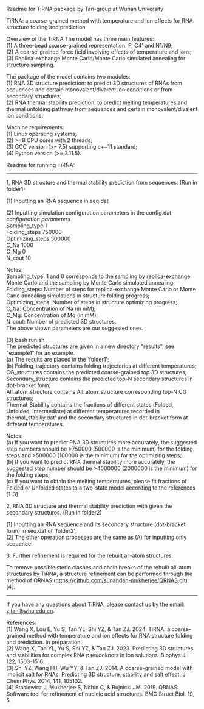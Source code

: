 
Readme for TiRNA package by Tan-group at Wuhan University

TiRNA: a coarse-grained method with temperature and ion effects for RNA structure folding and prediction 

Overview of the TiRNA
The model has three main features:  
(1) A three-bead coarse-grained representation: P, C4' and N1/N9;  
(2) A coarse-grained force field involving effects of temperature and ions;   
(3) Replica-exchange Monte Carlo/Monte Carlo simulated annealing for structure sampling.

The package of the model contains two modules:    
(1) RNA 3D structure prediction: to predict 3D structures of RNAs from sequences and certain monovalent/divalent ion conditions or from secondary structures;  
(2) RNA thermal stability prediction: to predict melting temperatures and thermal unfolding pathway from sequences and certain monovalent/divalent ion conditions.  

Machine requirements:  
(1) Linux operating systems;  
(2) >=8 CPU cores with 2 threads;  
(3) GCC version (>= 7.5) supporting c++11 standard;  
(4) Python version (>= 3.11.5).


Readme for running TiRNA: 
__________________________________________________________________

1, RNA 3D structure and thermal stability prediction from sequences.
(Run in folder1)
    
(1) Inputting an RNA sequence in seq.dat

(2) Inputting simulation configuration parameters in the config.dat  
*configuration parameters*  
Sampling_type 1  
Folding_steps 750000   	     
Optimizing_steps 500000       
C_Na 1000   	             
C_Mg 0			      
N_cout 10 
                   
Notes:  
Sampling_type: 1 and 0 corresponds to the sampling by replica-exchange Monte Carlo and the sampling by Monte Carlo simulated annealing;   
Folding_steps: Number of steps for replica-exchange Monte Carlo or Monte Carlo annealing simulations in structure folding progress;  
Optimizing_steps: Number of steps in structure optimizing progress;  
C_Na: Concentration of Na (in mM);  
C_Mg: Concentration of Mg (in mM);  
N_cout: Number of predicted 3D structures.  
The above shown parameters are our suggested ones.

(3) bash run.sh  
The predicted structures are given in a new directory "results", see "example1" for an example.  
(a) The results are placed in the 'folder1';   
(b) Folding_trajectory contains folding trajectories at different temperatures;  
        CG_structures contains the predicted coarse-grained top 3D structures;  
        Secondary_structure contains the predicted top-N secondary structures in dot-bracket form;  
        All_atom_structure contains All_atom_structure corresponding top-N CG structures;  
        Thermal_Stability contains the fractions of different states (Folded, Unfolded, Intermediate) at different temperatures recorded in thermal_stabiliy.dat' and the secondary structures in dot-bracket form at different temperatures.

Notes: 	  
(a) If you want to predict RNA 3D structures more accurately, the suggested step numbers should be >750000 (500000 is the minimum) for the folding steps and >500000 (100000 is the minimum) for the optimizing steps;  
(b) If you want to predict RNA thermal stability more accurately, the suggested step number should be >4000000 (2000000 is the minimum) for the folding steps;   
(c) If you want to obtain the melting temperatures, please fit fractions of Folded or Unfolded states to a two-state model according to the references [1-3]. 



2, RNA 3D structure and thermal stability prediction with given the secondary structures.
(Run in folder2)
  
  (1) Inputting an RNA sequence and its secondary structure (dot-bracket form) in seq.dat of 'folder2';  
  (2) The other operation processes are the same as (A) for inputting only sequence.


3, Further refinement is required for the rebuilt all-atom structures.

To remove possible steric clashes and chain breaks of the rebuilt all-atom structures by TiRNA, a structure refinement can be performed through the method of QRNAS (https://github.com/sunandan-mukherjee/QRNAS.git) [4].

__________________________________________________________________

If you have any questions about TiRNA, please contact us by the email: zjtan@whu.edu.cn.

References:  
[1] Wang X, Lou E, Yu S, Tan YL, Shi YZ, & Tan ZJ. 2024. TiRNA: a coarse-grained method with temperature and ion effects for RNA structure folding and prediction. In preparation.  
[2] Wang X, Tan YL, Yu S, Shi YZ, & Tan ZJ. 2023. Predicting 3D structures and stabilities for complex RNA pseudoknots in ion solutions. Biophys J. 122, 1503-1516.  
[3] Shi YZ, Wang FH, Wu YY, & Tan ZJ. 2014. A coarse-grained model with implicit salt for RNAs: Predicting 3D structure, stability and salt effect. J Chem Phys. 2014, 141, 105102.  
[4] Stasiewicz J, Mukherjee S, Nithin C, & Bujnicki JM. 2019. QRNAS: Software tool for refinement of nucleic acid structures. BMC Struct Biol. 19, 5.
